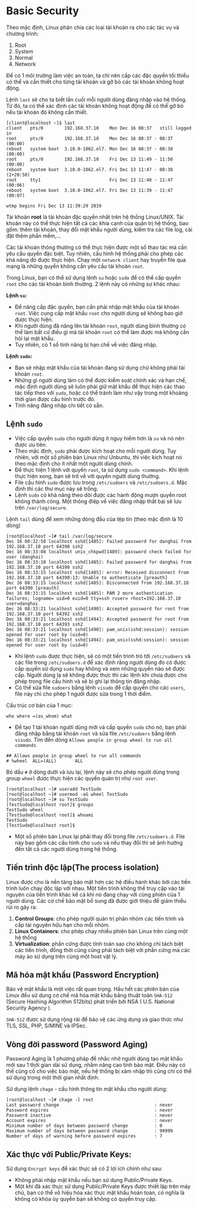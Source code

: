 # Basic Security


Theo mặc định, Linux phân chia các loại tài khoản ra cho các tác vụ và chương trình:
1. Root
2. System
3. Normal
4. Network

Để có 1 môi trường làm việc an toàn, ta chỉ nên cấp các đặc quyền tối thiểu có thể và cần thiết cho từng tài khoản và gỡ bỏ các tài khoản không hoạt động. 

Lệnh `last` sẽ cho ta biết lần cuối mỗi người dùng đăng nhập vào hệ thống. Từ đó, ta có thể xác định các tài khoản không hoạt động để có thể gỡ bỏ nếu tài khoản đó không cần thiết.

```
[client@localhost ~]$ last
client   pts/0        192.168.37.10    Mon Dec 16 08:37   still logged in
root     pts/0        192.168.37.10    Mon Dec 16 08:37 - 08:37  (00:00)
reboot   system boot  3.10.0-1062.el7. Mon Dec 16 08:37 - 08:38  (00:00)
root     pts/0        192.168.37.10    Fri Dec 13 11:49 - 11:50  (00:00)
reboot   system boot  3.10.0-1062.el7. Fri Dec 13 11:47 - 08:38 (2+20:50)
root     tty1                          Fri Dec 13 11:40 - 11:47  (00:06)
reboot   system boot  3.10.0-1062.el7. Fri Dec 13 11:39 - 11:47  (00:07)

wtmp begins Fri Dec 13 11:39:29 2019
```

Tài khoản **root** là tài khoản đặc quyền nhất trên hệ thống Linux/UNIX. Tài khoản này có thể thực hiện tất cả các khía cạnh của quản trị hệ thống, bao gồm: thêm tài khoản, thay đổi mật khẩu người dùng, kiểm tra các file log, cài đặt thêm phần mềm,...

Các tài khoản thông thường có thể thực hiện được một số thao tác mà cần yêu cầu quyền đặc biệt. Tuy nhiên, cấu hình hệ thống phải cho phép các khả năng đó được thực hiện. Chạy một `network client` hay truyền file qua mạng là những quyền không cần yêu cầu tài khoản `root`.

Trong Linux, bạn có thể sử dụng lệnh `su` hoặc `sudo` để có thể cấp quyền `root` cho các tài khoản bình thường. 2 lệnh này có những sự khác nhau:

**Lệnh `su`:**
- Để nâng cấp đặc quyền, bạn cần phải nhập mật khẩu của tài khoản `root`. Việc cung cấp mật khẩu `root` cho người dùng sẽ không bao giờ được thực hiện.
- Khi người dùng đã nâng lên tài khoản `root`, người dùng bình thường có thể làm bất cứ điều gì mà tài khoản `root` có thể làm được mà không cần hỏi lại mật khẩu.
- Tuy nhiên, có 1 số tính năng bị hạn chế về việc đăng nhập.

**Lệnh `sudo`:**
- Bạn sẽ nhập mật khẩu của tài khoản đang sử dụng chứ không phải tài khoản `root`.
- Những gì người dùng làm có thể được kiểm soát chính xác và hạn chế, mặc định người dùng sẽ luôn phải giữ mật khẩu để thực hiện các thao tác tiếp theo với `sudo`, hoặc có thể tránh làm như vậy trong một khoảng thời gian được cấu hình trước đó.
- Tính năng đăng nhập chi tiết có sẵn.

## Lệnh `sudo`
- Việc cấp quyền `sudo` cho người dùng ít nguy hiểm hơn là `su` và nó nên được ưu tiên.
- Theo mặc định, `sudo` phải được kích hoạt cho mỗi người dùng. Tuy nhiên, với một số phiên bản Linux như Unbuntu, thì việc kích hoạt nó theo mặc định cho ít nhất một người dùng chính.
- Để thực hiện 1 lệnh với quyền `root`, ta sử dụng `sudo <command>`. Khi lệnh thực hiện xong, bạn sẽ trở về với quyền người dùng thường.
- File cấu hình `sudo` được lưu trong `/etc/sudoers` và `/etc/sudoers.d`. Mặc định thì các thư mục này sẽ trống.
- Lệnh `sudo` có khả năng theo dõi được các hành động mượn quyền root không thành công. Một thông điệp về việc đăng nhập thất bại sẽ lưu trên `/var/log/secure`.

Lệnh `tail` dùng để xem những dòng đầu của tệp tin (theo mặc định là 10 dòng)

```
[root@localhost ~]# tail /var/log/secure
Dec 16 08:32:58 localhost sshd[1485]: Failed password for danghai from 192.168.37.10 port 64390 ssh2
Dec 16 08:33:08 localhost unix_chkpwd[1489]: password check failed for user (danghai)
Dec 16 08:33:10 localhost sshd[1485]: Failed password for danghai from 192.168.37.10 port 64390 ssh2
Dec 16 08:33:15 localhost sshd[1485]: error: Received disconnect from 192.168.37.10 port 64390:13: Unable to authenticate [preauth]
Dec 16 08:33:15 localhost sshd[1485]: Disconnected from 192.168.37.10 port 64390 [preauth]
Dec 16 08:33:15 localhost sshd[1485]: PAM 2 more authentication failures; logname= uid=0 euid=0 tty=ssh ruser= rhost=192.168.37.10  user=danghai
Dec 16 08:33:21 localhost sshd[1490]: Accepted password for root from 192.168.37.10 port 64392 ssh2
Dec 16 08:33:21 localhost sshd[1494]: Accepted password for root from 192.168.37.10 port 64393 ssh2
Dec 16 08:33:21 localhost sshd[1490]: pam_unix(sshd:session): session opened for user root by (uid=0)
Dec 16 08:33:21 localhost sshd[1494]: pam_unix(sshd:session): session opened for user root by (uid=0)
```

- Khi lệnh `sudo` được thực hiện, sẽ có một tiến trình trỏ tới `/etc/sudoers` và các file trong `/etc/sudoers.d` để xác định rằng người dùng đó có được cấp quyền sử dụng `sudo` hay không và xem những quyền nào sẽ được cấp. Người dùng lạ sẽ không được thực thi các lệnh khi chưa được cho phép trong file cấu hình và sẽ bị ghi lại thông tin đăng nhập.
- Có thể sửa file `sudoers` bằng lệnh `visudo` để cấp quyền cho các `users`, file này chỉ cho phép 1 người được sửa trong 1 thời điểm.


Cấu trúc cơ bản của 1 mục:

`who where =(as_whom) what`

- Để tạo 1 tài khoản người dùng mới và cấp quyền `sudo` cho nó, bạn phải đăng nhập bằng tài khoản `root` và sửa file `/etc/sudoers` bằng lệnh `visudo`. Tìm đến dòng `Allows people in group wheel to run all commands`

```
## Allows people in group wheel to run all commands
# %wheel  ALL=(ALL)       ALL
```

Bỏ dấu `#` ở dòng dưới và lưu lại, lệnh này sẽ cho phép người dùng trong group `wheel` được thực hiện các quyền quản trị như `root user`.
```
[root@localhost ~]# useradd TestSudo
[root@localhost ~]# usermod -aG wheel TestSudo
[root@localhost ~]# su TestSudo
[TestSudo@localhost root]$ groups
TestSudo wheel
[TestSudo@localhost root]$ whoami
TestSudo
[TestSudo@localhost root]$
```

- Một số phiên bản Linux lại phải thay đổi trong file `/etc/sudoers.d`. File này bao gồm các cấu hình cho `sudo` và nếu thay đổi thì sẽ ảnh hưởng đến tất cả các người dùng trong hệ thống.

## Tiến trình độc lập(The process isolation)

Linux được cho là nền tảng bảo mật hơn các hệ điều hành khác bởi các tiến trình luôn chạy độc lập với nhau. Một tiến trình không thể truy cập vào tài nguyên của tiến trình khác kể cả khi nó đang chạy với cùng phiên của 1 người dùng. Các cơ chế bảo mật bổ sung đã được giới thiệu để giảm thiểu rủi ro gây ra:
1. **Control Groups**: cho phép người quản trị phân nhóm các tiến trình và cấp tài nguyên hữu hạn cho mỗi nhóm.
2. **Linux Containers**: cho phép chạy nhiều phiên bản Linux trên cùng một hệ thống
3. **Virtualization**: phần cứng được tính toán sao cho không chỉ tách biệt các tiến trình, đồng thời cũng cũng phải tách biệt với phần cứng mà các máy ảo sử dụng trên cùng một host vật lý.

## Mã hóa mật khẩu (Password Encryption)
Bảo vệ mật khẩu là một việc rất quan trọng. Hầu hết các phiên bản của Linux đều sử dụng cơ chế mã hóa mật khẩu bằng thuật toán `SHA-512` (Secure Hashing Algorithm 512bits) phát triển bởi NSA ( U.S. National Security Agency ).

`SHA-512` được sử dụng rộng rãi để bảo vệ các ứng dụng và giao thức như TLS, SSL, PHP, S/MINE và IPSec.

## Vòng đời password (Password Aging)
Password Aging là 1 phương pháp để nhắc nhở người dùng tạo mật khẩu mới sau 1 thời gian dài sử dụng, nhằm nâng cao tính bảo mật. Điều này có thể củng cố cho việc bảo mật, nếu hệ thống bị xâm nhập thì cũng chỉ có thể sử dụng trong một thời gian nhất định.

Sử dụng lệnh `chage` - cấu hình thông tin mật khẩu cho người dùng:
```
[root@localhost ~]# chage -l root
Last password change                                    : never
Password expires                                        : never
Password inactive                                       : never
Account expires                                         : never
Minimum number of days between password change          : 0
Maximum number of days between password change          : 99999
Number of days of warning before password expires       : 7
```

## Xác thực với Public/Private Keys:
Sử dụng `Encrypt keys` để xác thực sẽ có 2 lợi ích chính như sau:
- Không phải nhập mật khẩu nếu bạn sử dụng Public/Private Keys.
- Một khi đã xác thực sử dụng Public/Private Keys được thiết lập trên máy chủ, bạn có thể vô hiệu hóa xác thực mật khẩu hoàn toàn, có nghĩa là không có khóa ủy quyền bạn sẽ không có quyền truy cập.

